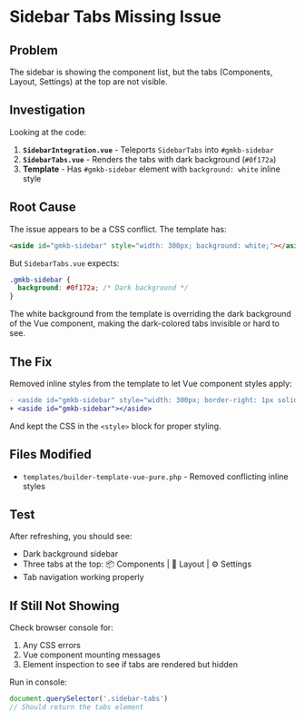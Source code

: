 # Sidebar Tabs Missing Issue

## Problem
The sidebar is showing the component list, but the tabs (Components, Layout, Settings) at the top are not visible.

## Investigation

Looking at the code:

1. **`SidebarIntegration.vue`** - Teleports `SidebarTabs` into `#gmkb-sidebar`
2. **`SidebarTabs.vue`** - Renders the tabs with dark background (`#0f172a`)
3. **Template** - Has `#gmkb-sidebar` element with `background: white` inline style

## Root Cause

The issue appears to be a CSS conflict. The template has:
```html
<aside id="gmkb-sidebar" style="width: 300px; background: white;"></aside>
```

But `SidebarTabs.vue` expects:
```css
.gmkb-sidebar {
  background: #0f172a; /* Dark background */
}
```

The white background from the template is overriding the dark background of the Vue component, making the dark-colored tabs invisible or hard to see.

## The Fix

Removed inline styles from the template to let Vue component styles apply:

```diff
- <aside id="gmkb-sidebar" style="width: 300px; border-right: 1px solid #e5e7eb; overflow-y: auto; background: white;"></aside>
+ <aside id="gmkb-sidebar"></aside>
```

And kept the CSS in the `<style>` block for proper styling.

## Files Modified

- `templates/builder-template-vue-pure.php` - Removed conflicting inline styles

## Test

After refreshing, you should see:
- Dark background sidebar
- Three tabs at the top: 📦 Components | 🎨 Layout | ⚙️ Settings
- Tab navigation working properly

## If Still Not Showing

Check browser console for:
1. Any CSS errors
2. Vue component mounting messages
3. Element inspection to see if tabs are rendered but hidden

Run in console:
```javascript
document.querySelector('.sidebar-tabs')
// Should return the tabs element
```

